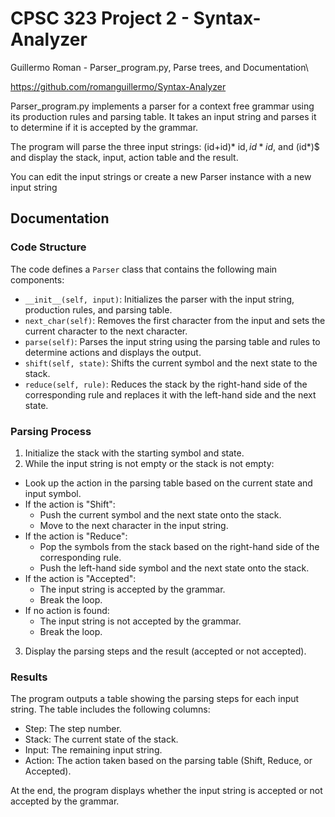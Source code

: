 # CPSC 323 Project 2 - Syntax-Analyzer
Guillermo Roman - Parser_program.py, Parse trees, and Documentation\

https://github.com/romanguillermo/Syntax-Analyzer

Parser_program.py implements a parser for a context free grammar using its production rules and parsing table. It takes an input string and parses it to determine if it is accepted by the grammar.

The program will parse the three input strings: (id+id)* id$, id* id$, and (id*)$ and display the stack, input, action table and the result.

You can edit the input strings or create a new Parser instance with a new input string

## Documentation

### Code Structure

The code defines a `Parser` class that contains the following main components:

- `__init__(self, input)`: Initializes the parser with the input string, production rules, and parsing table.
- `next_char(self)`: Removes the first character from the input and sets the current character to the next character.
- `parse(self)`: Parses the input string using the parsing table and rules to determine actions and displays the output.
- `shift(self, state)`: Shifts the current symbol and the next state to the stack.
- `reduce(self, rule)`: Reduces the stack by the right-hand side of the corresponding rule and replaces it with the left-hand side and the next state.

### Parsing Process

1. Initialize the stack with the starting symbol and state.
2. While the input string is not empty or the stack is not empty:
- Look up the action in the parsing table based on the current state and input symbol.
- If the action is "Shift":
  - Push the current symbol and the next state onto the stack.
  - Move to the next character in the input string.
- If the action is "Reduce":
  - Pop the symbols from the stack based on the right-hand side of the corresponding rule.
  - Push the left-hand side symbol and the next state onto the stack.
- If the action is "Accepted":
  - The input string is accepted by the grammar.
  - Break the loop.
- If no action is found:
  - The input string is not accepted by the grammar.
  - Break the loop.
3. Display the parsing steps and the result (accepted or not accepted).

### Results

The program outputs a table showing the parsing steps for each input string. The table includes the following columns:

- Step: The step number.
- Stack: The current state of the stack.
- Input: The remaining input string.
- Action: The action taken based on the parsing table (Shift, Reduce, or Accepted).

At the end, the program displays whether the input string is accepted or not accepted by the grammar.
